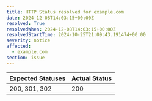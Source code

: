 ```yaml
---
title: HTTP Status resolved for example.com
date: 2024-12-08T14:03:15+00:00Z
resolved: True
resolvedWhen: 2024-12-08T14:03:15+00:00Z
resolvedStartTime: 2024-10-25T21:09:43.191474+00:00
severity: notice
affected:
  - example.com
section: issue
---
```


| Expected Statuses | Actual Status  |
|-------------------|----------------|
| 200, 301, 302 | 200 |
